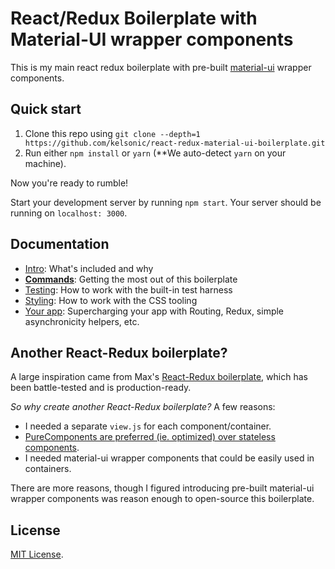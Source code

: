 # React/Redux Boilerplate with Material-UI wrapper components

This is my main react redux boilerplate with pre-built [material-ui](http://material-ui.com) wrapper components.

## Quick start

1. Clone this repo using `git clone --depth=1 https://github.com/kelsonic/react-redux-material-ui-boilerplate.git`
2. Run either `npm install` or `yarn` (**We auto-detect `yarn` on your machine).

Now you're ready to rumble!

Start your development server by running `npm start`. Your server should be running on `localhost: 3000`.

## Documentation

- [Intro](docs/general): What's included and why
- [**Commands**](docs/general/commands.md): Getting the most out of this boilerplate
- [Testing](docs/testing): How to work with the built-in test harness
- [Styling](docs/css): How to work with the CSS tooling
- [Your app](docs/js): Supercharging your app with Routing, Redux, simple
  asynchronicity helpers, etc.

## Another React-Redux boilerplate?

A large inspiration came from Max's [React-Redux boilerplate](https://github.com/mxstbr/react-boilerplate), which has been battle-tested and is production-ready.

*So why create another React-Redux boilerplate?* A few reasons:

- I needed a separate `view.js` for each component/container.
- [PureComponents are preferred (ie. optimized) over stateless components](https://medium.com/modus-create-front-end-development/component-rendering-performance-in-react-df859b474adc#.8sz7sopg0).
- I needed material-ui wrapper components that could be easily used in containers.

There are more reasons, though I figured introducing pre-built material-ui wrapper components was reason enough to open-source this boilerplate.

## License

[MIT License](LICENSE).
